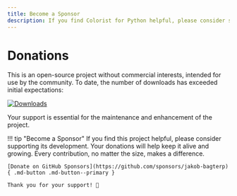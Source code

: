 ```yaml
---
title: Become a Sponsor
description: If you find Colorist for Python helpful, please consider supporting its development. Your donations will help keep it alive and growing.
---
```


# Donations
This is an open-source project without commercial interests, intended for use by the community. To date, the number of downloads has exceeded initial expectations:

[![Downloads](https://static.pepy.tech/badge/colorist)](https://pepy.tech/project/colorist)

Your support is essential for the maintenance and enhancement of the project.

!!! tip "Become a Sponsor"
    If you find this project helpful, please consider supporting its development. Your donations will help keep it alive and growing. Every contribution, no matter the size, makes a difference.

    [Donate on GitHub Sponsors](https://github.com/sponsors/jakob-bagterp){ .md-button .md-button--primary }

    Thank you for your support! 🙌
